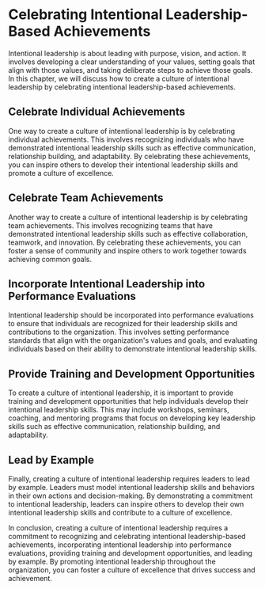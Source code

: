 Celebrating Intentional Leadership-Based Achievements
==============================================================================================================

Intentional leadership is about leading with purpose, vision, and action. It involves developing a clear understanding of your values, setting goals that align with those values, and taking deliberate steps to achieve those goals. In this chapter, we will discuss how to create a culture of intentional leadership by celebrating intentional leadership-based achievements.

Celebrate Individual Achievements
---------------------------------

One way to create a culture of intentional leadership is by celebrating individual achievements. This involves recognizing individuals who have demonstrated intentional leadership skills such as effective communication, relationship building, and adaptability. By celebrating these achievements, you can inspire others to develop their intentional leadership skills and promote a culture of excellence.

Celebrate Team Achievements
---------------------------

Another way to create a culture of intentional leadership is by celebrating team achievements. This involves recognizing teams that have demonstrated intentional leadership skills such as effective collaboration, teamwork, and innovation. By celebrating these achievements, you can foster a sense of community and inspire others to work together towards achieving common goals.

Incorporate Intentional Leadership into Performance Evaluations
---------------------------------------------------------------

Intentional leadership should be incorporated into performance evaluations to ensure that individuals are recognized for their leadership skills and contributions to the organization. This involves setting performance standards that align with the organization's values and goals, and evaluating individuals based on their ability to demonstrate intentional leadership skills.

Provide Training and Development Opportunities
----------------------------------------------

To create a culture of intentional leadership, it is important to provide training and development opportunities that help individuals develop their intentional leadership skills. This may include workshops, seminars, coaching, and mentoring programs that focus on developing key leadership skills such as effective communication, relationship building, and adaptability.

Lead by Example
---------------

Finally, creating a culture of intentional leadership requires leaders to lead by example. Leaders must model intentional leadership skills and behaviors in their own actions and decision-making. By demonstrating a commitment to intentional leadership, leaders can inspire others to develop their own intentional leadership skills and contribute to a culture of excellence.

In conclusion, creating a culture of intentional leadership requires a commitment to recognizing and celebrating intentional leadership-based achievements, incorporating intentional leadership into performance evaluations, providing training and development opportunities, and leading by example. By promoting intentional leadership throughout the organization, you can foster a culture of excellence that drives success and achievement.

